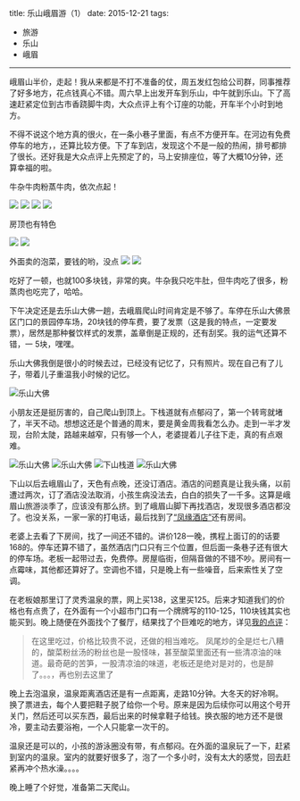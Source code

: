 title: 乐山峨眉游（1）
date: 2015-12-21
tags: 
- 旅游
- 乐山
- 峨眉
---

峨眉山半价，走起！我从来都是不打不准备的仗，周五发红包给公司群，同事推荐了好多地方，花点钱真心不错。周六早上出发开车到乐山，中午就到乐山。下了高速赶紧定位到古市香跷脚牛肉，大众点评上有个订座的功能，开车半个小时到地方。

不得不说这个地方真的很火，在一条小巷子里面，有点不方便开车。在河边有免费停车的地方，，还算比较方便。下了车到店，发现这个不是一般的热闹，排号都排了很长。还好我是大众点评上先预定了的，马上安排座位，等了大概10分钟，还算幸福的啦。

牛杂牛肉粉蒸牛肉，依次点起！

![](/images/2015/12/IMG_0151.jpg)
![](/images/2015/12/IMG_0152.jpg)
![](/images/2015/12/IMG_0154.jpg)
![](/images/2015/12/IMG_0156.jpg)

房顶也有特色

![](/images/2015/12/IMG_0159.jpg)
![](/images/2015/12/IMG_0160.jpg)

外面卖的泡菜，要钱的哟，没点
![](/images/2015/12/IMG_0164.jpg)
![](/images/2015/12/IMG_0171.jpg)

吃好了一顿，也就100多块钱，非常的爽。牛杂我只吃牛肚，但牛肉吃了很多，粉蒸肉也吃完了，哈哈。

下午决定还是去乐山大佛一趟，去峨眉爬山时间肯定是不够了。车停在乐山大佛景区门口的景园停车场，20块钱的停车费，要了发票（这是我的特点，一定要发票），居然是那种餐饮样式的发票，盖章倒是正规的，还有刮奖。我的运气还算不错，一 5块，嘿嘿。

乐山大佛我倒是很小的时候去过，已经没有记忆了，只有照片。现在自己有了儿子，带着儿子重温我小时候的记忆。

![乐山大佛](/images/2015/12/IMG_0181.jpg)

小朋友还是挺厉害的，自己爬山到顶上。下栈道就有点郁闷了，第一个转弯就堵了，半天不动。想想这还是个普通的周末，要是黄金周我看怎么办。走到一半才发现，台阶太陡，路越来越窄，只有够一个人，老婆提着儿子往下走，真的有点艰难。

![乐山大佛](/images/2015/12/IMG_0215.jpg)
![乐山大佛](/images/2015/12/IMG_0221.jpg)
![下山栈道](/images/2015/12/IMG_0223.jpg)
![乐山大佛](/images/2015/12/IMG_0225.jpg)

下山以后去峨眉山了，天色有点晚，还没订酒店。酒店的问题真是让我头痛，以前遭过两次，订了酒店没法取消，小孩生病没法去，白白的损失了一千多。这算是峨眉山旅游淡季了，应该没有那么挤。到了峨眉山脚下再找酒店，发现很多酒店都没了。也没关系，一家一家的打电话，最后找到了[“凤缘酒店”](http://hotels.ctrip.com/hotel/447011.html#ctm_ref=www_hp_bs_lst)还有房间。

老婆上去看了下房间，找了一间还不错的。讲价128一晚，携程上面订的的话要168的。停车还算不错了，虽然酒店门口只有三个位置，但后面一条巷子还有很大的停车场。老板一起带过去，免费停。房屋临街，但隔音做的不错不吵。房间有一点霉味，其他都还算好了。空调也不错，只是晚上有一些噪音，后来索性关了空调。

在老板娘那里订了灵秀温泉的票，网上买138，这里买125。后来才知道我们的价格也有点贵了，在外面有一个小超市门口有一个牌牌写的110-125，110块钱其实也能买到。晚上随便在外面找个了餐厅，结果找了个巨难吃的地方，详见[我的点评](http://www.dianping.com/shop/44082643)：
> 在这里吃过，价格比较贵不说，还做的相当难吃。
> 凤尾炒的全是烂七八糟的，酸菜粉丝汤的粉丝也是一股怪味，甚至酸菜里面还有一些清凉油的味道。最奇葩的苦笋，一股清凉油的味道，老板还是绝对是对的，也是醉了。。。，再也别去这里了

晚上去泡温泉，温泉距离酒店还是有一点距离，走路10分钟。大冬天的好冷啊。换了票进去，每个人要把鞋子脱了给你一个号。原来是因为后续你可以用这个号开关门，然后还可以买东西，最后出来的时候拿鞋子给钱。换衣服的地方还不是很冷，要主动去要浴袍，一个人只能拿一次干的。

温泉还是可以的，小孩的游泳圈没有带，有点郁闷。在外面的温泉玩了一下，赶紧到室内的温泉。室内的就要好很多了，泡了一个多小时，没有太大的感觉，回去赶紧再冲个热水澡。。。。

晚上睡了个好觉，准备第二天爬山。

